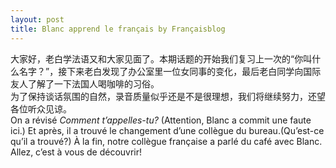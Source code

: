 ```yaml
---
layout: post
title: Blanc apprend le français by Françaisblog
---
```


<p>大家好，老白学法语又和大家见面了。本期话题的开始我们复习上一次的“你叫什么名字？”，接下来老白发现了办公室里一位女同事的变化，最后老白同学向国际友人了解了一下法国人喝咖啡的习俗。<br />为了保持谈话氛围的自然，录音质量似乎还是不是很理想，我们将继续努力，还望各位听众见谅。<br />On a révisé <em>Comment t’appelles-tu?</em> (Attention, Blanc a commit une faute ici.) Et après, il a trouvé le changement d’une collègue du bureau.(Qu’est-ce qu’il a trouvé?) À la fin, notre collègue française a parlé du café avec Blanc.<br />Allez, c’est à vous de découvrir!</p>
